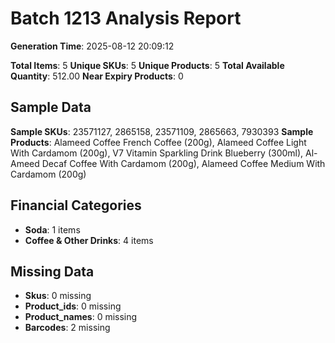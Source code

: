 # Batch 1213 Analysis Report

**Generation Time**: 2025-08-12 20:09:12

**Total Items**: 5
**Unique SKUs**: 5
**Unique Products**: 5
**Total Available Quantity**: 512.00
**Near Expiry Products**: 0

## Sample Data
**Sample SKUs**: 23571127, 2865158, 23571109, 2865663, 7930393
**Sample Products**: Alameed Coffee French Coffee (200g), Alameed Coffee Light With Cardamom (200g), V7 Vitamin Sparkling Drink Blueberry (300ml), Al-Ameed Decaf Coffee With Cardamom (200g), Alameed Coffee Medium With Cardamom (200g)

## Financial Categories
- **Soda**: 1 items
- **Coffee & Other Drinks**: 4 items

## Missing Data
- **Skus**: 0 missing
- **Product_ids**: 0 missing
- **Product_names**: 0 missing
- **Barcodes**: 2 missing

